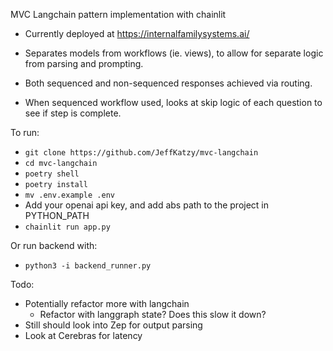MVC Langchain pattern implementation with chainlit 

* Currently deployed at https://internalfamilysystems.ai/

* Separates models from workflows (ie. views), to allow for separate logic from parsing and prompting.
* Both sequenced and non-sequenced responses achieved via routing.
* When sequenced workflow used, looks at skip logic of each question to see if step is complete.

To run:

* `git clone https://github.com/JeffKatzy/mvc-langchain`
* `cd mvc-langchain`
* `poetry shell`
* `poetry install`
* `mv .env.example .env`
* Add your openai api key, and add abs path to the project in PYTHON_PATH
* `chainlit run app.py`

Or run backend with:
* `python3 -i backend_runner.py`

Todo:

* Potentially refactor more with langchain
    * Refactor with langgraph state?  Does this slow it down?
* Still should look into Zep for output parsing
* Look at Cerebras for latency
